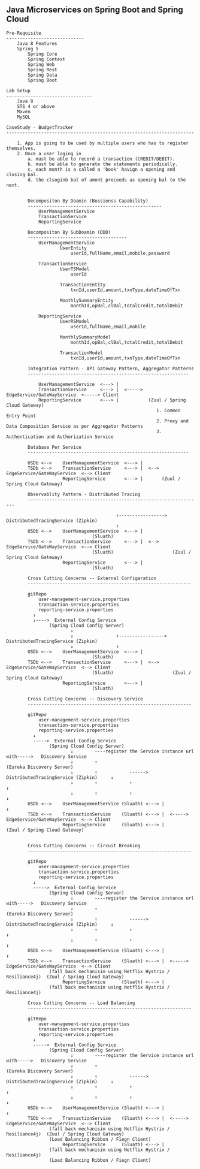 Java Microservices on Spring Boot and Spring Cloud 
------------------------------------------------------------------

    Pre-Requisite
    -----------------------------
        Java 8 Features
        Spring 5
            Spring Core 
            Spring Context
            Spring Web 
            Spring Rest
            Spring Data
            Spring Boot 

    Lab Setup
    --------------------------------
        Java 8
        STS 4 or above 
        Maven
        MySQL

    CaseStudy - BudgetTracker
    ----------------------------------------------------------------------

        1. App is going to be used by multiple users who has to register themselves.
        2. Once a user loging in
            a. must be able to record a transaction (CREDIT/DEBIT).
            b. must be able to generate the statements periodically.
            c. each month is a called a 'book' havign a opening and closing bal.
            d. the clsoginb bal of amont proceeds as opening bal to the next.


            Decompositon By Doamin (Bussienss Capability)
            --------------------------------------------------
                UserManagementService
                TransactionService
                ReportingService

            Decompositon By SubDoamin (DDD)
            -------------------------------------
                UserManagementService
                        UserEntity
                            userId,fullName,email,mobile,password

                TransactionService
                        UserTSModel
                            userId

                        TransactionEntity
                            txnId,userId,amount,txnType,dateTimeOfTxn

                        MonthlySummaryEntity
                            monthId,opBal,clBal,totalCredit,totalDebit

                ReportingService
                        UserRSModel
                            userId,fullName,email,mobile
                        
                        MonthlySummaryModel
                            monthId,opBal,clBal,totalCredit,totalDebit

                        TransactionModel
                            txnId,userId,amount,txnType,dateTimeOfTxn

            Integration Pattern - API Gateway Pattern, Aggregator Patterns
            ------------------------------------------------------------
            
                UserManagementService  <---> |
                TransactionService     <---> |  <----->  EdgeService/GateWayService  <-----> Client
                ReportingService       <---> |           (Zuul / Spring Cloud Gateway)   
                                                            1. Common Entry Point
                                                            2. Proxy and Data Composition Service as per Aggregator Patterns
                                                            3. Authentication and Authorization Service

            Database Per Service  
            ------------------------------------------------------------

            USDb <-->    UserManagementService  <---> |
            TSDb <-->    TransactionService     <---> |  <-->  EdgeService/GateWayService  <--> Client
                         ReportingService       <---> |       (Zuul / Spring Cloud Gateway)   

            Observablity Pattern - Distributed Tracing
            -----------------------------------------------------------------
                                                            
                                             ↑-----------------> DistributedTracingService (Zipkin)
                                             ↑   
            USDb <-->    UserManagementService  <---> |
                                    (Sluath)
            TSDb <-->    TransactionService     <---> |  <-->  EdgeService/GateWayService  <--> Client
                                    (Sluath)                      (Zuul / Spring Cloud Gateway)   
                         ReportingService       <---> |     
                                    (Sluath)
                
            Cross Cutting Concerns -- External Configaration
            -------------------------------------------------------------

            gitRepo 
                user-management-service.properties
                transaction-service.properties
                reporting-service.properties
              ↓
              ↓---->  External Config Service 
                    (Spring Cloud Config Server)
                            ↓
                            ↓                ↑-----------------> DistributedTracingService (Zipkin)
                            ↓                ↑   
            USDb <-->    UserManagementService  <---> |
                                    (Sluath)
            TSDb <-->    TransactionService     <---> |  <-->  EdgeService/GateWayService  <--> Client
                                    (Sluath)                      (Zuul / Spring Cloud Gateway)   
                         ReportingService       <---> |     
                                    (Sluath)

            Cross Cutting Concerns -- Discovery Service
            -------------------------------------------------------------

            gitRepo 
                user-management-service.properties
                transaction-service.properties
                reporting-service.properties
              ↓
              ----->  External Config Service 
                    (Spring Cloud Config Server)
                            ↓        ----register the Service instance url with----->   Discovery Service 
                            ↓        ↑                                                   (Eureka Discovery Server)
                            ↓        ↑            ------> DistributedTracingService (Zipkin)     ↓ 
                            ↓        ↑            ↑                                              ↓ 
                            ↓        ↑            ↑                                              ↓ 
            USDb <-->    UserManagementService (Sluath) <---> |                                  ↓ 
            TSDb <-->    TransactionService    (Sluath) <---> |  <----->  EdgeService/GateWayService  <--> Client  
                         ReportingService      (Sluath) <---> |           (Zuul / Spring Cloud Gateway) 


            Cross Cutting Concerns -- Circuit Breaking
            -------------------------------------------------------------

            gitRepo 
                user-management-service.properties
                transaction-service.properties
                reporting-service.properties
              ↓
              ----->  External Config Service 
                    (Spring Cloud Config Server)
                            ↓        ----register the Service instance url with----->   Discovery Service 
                            ↓        ↑                                                   (Eureka Discovery Server)
                            ↓        ↑            ------> DistributedTracingService (Zipkin)     ↓ 
                            ↓        ↑            ↑                                              ↓ 
                            ↓        ↑            ↑                                              ↓ 
            USDb <-->    UserManagementService (Sluath) <---> |                                  ↓ 
            TSDb <-->    TransactionService    (Sluath) <---> |  <----->  EdgeService/GateWayService  <--> Client  
                    (fall back mechanisim using Netflix Hystrix / Resiliance4j)  (Zuul / Spring Cloud Gateway) 
                         ReportingService      (Sluath) <---> |           
                    (fall back mechanisim using Netflix Hystrix / Resiliance4j)                                
                                    
            Cross Cutting Concerns -- Load Balancing
            -------------------------------------------------------------

            gitRepo 
                user-management-service.properties
                transaction-service.properties
                reporting-service.properties
              ↓
              ----->  External Config Service 
                    (Spring Cloud Config Server)
                            ↓        ----register the Service instance url with----->   Discovery Service 
                            ↓        ↑                                                   (Eureka Discovery Server)
                            ↓        ↑            ------> DistributedTracingService (Zipkin)     ↓ 
                            ↓        ↑            ↑                                              ↓ 
                            ↓        ↑            ↑                                              ↓ 
            USDb <-->    UserManagementService (Sluath) <---> |                                  ↓ 
            TSDb <-->    TransactionService    (Sluath) <---> |  <----->  EdgeService/GateWayService  <--> Client  
                    (fall back mechanisim using Netflix Hystrix / Resiliance4j)  (Zuul / Spring Cloud Gateway) 
                    (Load Balancing Ribbon / Fiegn Client)
                         ReportingService      (Sluath) <---> |                                    
                    (fall back mechanisim using Netflix Hystrix / Resiliance4j)                                
                    (Load Balancing Ribbon / Fiegn Client)
                                    





            

    